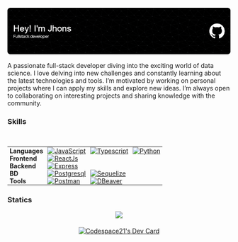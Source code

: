 ![Header](./assets/github-header-image.png)

A passionate full-stack developer diving into the exciting world of data science. I love delving into new challenges and constantly learning about the latest technologies and tools.
I’m motivated by working on personal projects where I can apply my skills and explore new ideas. I’m always open to collaborating on interesting projects and sharing knowledge with the community.

### Skills

<br>
<div>
  <table style="border-collapse: collapse">
    <tr>
      <td style="padding: 0 5px; font-weight: bold; border:none">Languages</td>
      <td style="padding: 0 5px; border:none"><a href="https://developer.mozilla.org/en-US/docs/Web/JavaScript" target="_blank" rel="noreferrer"><img src="https://upload.wikimedia.org/wikipedia/commons/thumb/6/6a/JavaScript-logo.png/800px-JavaScript-logo.png" width="33" height="33" alt="JavaScript" /></a></td>
      <td style="padding: 0 5px; border:none"><a href="https://www.typescriptlang.org/" target="_blank" rel="noreferrer"><img src="https://upload.wikimedia.org/wikipedia/commons/thumb/4/4c/Typescript_logo_2020.svg/2048px-Typescript_logo_2020.svg.png" width="33" height="33" alt="Typescript" /></a></td>
      <td style="padding: 0 5px; border:none;"><a href="https://www.python.org/" target="_blank" rel="noreferrer"><img src="https://upload.wikimedia.org/wikipedia/commons/thumb/c/c3/Python-logo-notext.svg/1869px-Python-logo-notext.svg.png" width="32" height="33" alt="Python" /></a></td>
    </tr>
    <tr>
      <td style="padding: 0 5px; font-weight: bold; border:none">Frontend</td>
      <td style="padding: 0 5px; border:none"><a href="https://react.dev/" target="_blank" rel="noreferrer"><img src="https://cdn4.iconfinder.com/data/icons/logos-3/600/React.js_logo-512.png" width="37" height="37" alt="ReactJs" /></a></td>        
    </tr>
    <tr>
      <td style="padding: 0 5px; font-weight: bold; border:none">Backend</td>
      <td style="padding: 0 5px; border:none"><a href="https://expressjs.com/" target="_blank" rel="noreferrer"><img src="https://adware-technologies.s3.amazonaws.com/uploads/technology/thumbnail/20/express-js.png" width="37" height="37" alt="Express" /></a></td>       
    </tr>
    <tr>
      <td style="padding: 0 5px; font-weight: bold; border:none">BD</td>
      <td style="padding: 0 5px; border:none"><a href="https://www.postgresql.org/" target="_blank" rel="noreferrer"><img src="https://www.postgresql.org/media/img/about/press/elephant.png" width="32" height="33" alt="Postgresql" /></a></td>
      <td style="padding: 0 5px; border:none"><a href="https://sequelize.org/" target="_blank" rel="noreferrer"><img src="https://sequelize.org/img/logo.svg" width="32" height="33" alt="Sequelize" /></a></td>          
    </tr>
    <tr>
      <td style="padding: 0 5px; font-weight: bold; border:none">Tools</td>  
      <td style="padding: 0 5px; border:none"><a href="https://www.postman.com/" target="_blank" rel="noreferrer"><img src="https://voyager.postman.com/logo/postman-logo-icon-orange.svg" width="32" height="32" alt="Postman" /></a></td>
      <td style="padding: 0 5px; border:none"><a href="https://dbeaver.io/" target="_blank" rel="noreferrer"><img src="https://dbeaver.io/wp-content/uploads/2015/09/beaver-head.png" width="32" height="32" alt="DBeaver" /></a></td>      
    </tr>
  </table>
</div>

### Statics

<div id="skills" align="center">
  <img src="https://github-readme-stats.vercel.app/api/top-langs/?username=codespace21&layout=compact&theme=dark"/>
</div>

<br>

<div id="skills" align="center">
<a href="https://app.daily.dev/codespace"><img src="https://api.daily.dev/devcards/v2/GqbZ1wrdAUpxpyLCDDxd7.png?r=owt&type=default" width="325" alt="Codespace21's Dev Card"/></a>
</div>

<br>

<div id="views" align="center">
  <img src="https://komarev.com/ghpvc/?username=codespace21&style=flat-square&color=blue" alt="" />
</div>

